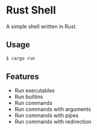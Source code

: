 # Rust Shell

A simple shell written in Rust.

## Usage

```bash
$ cargo run
```

## Features

- Run executables
- Run builtins
- Run commands
- Run commands with arguments
- Run commands with pipes
- Run commands with redirection
